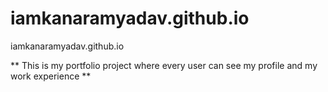 # iamkanaramyadav.github.io
iamkanaramyadav.github.io

** This is my portfolio project where every user can see my profile and my work experience **
